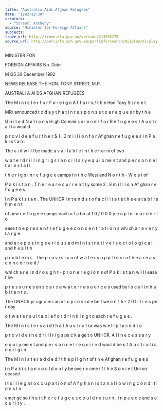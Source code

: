 ```yaml
---
title: "Australia Aids Afghan Refugees"
date: "1982-12-30"
creators:
  - "Street, Anthony"
source: "Minister for Foreign Affairs"
subjects:
trove_url: http://trove.nla.gov.au/version/213896275
source_url: http://parlinfo.aph.gov.au/parlInfo/search/display/display.w3p;query=Id%3A%22media/pressrel/HPR10029521%22
---
```


 MINISTER FOR 

 FOREIGN AFFAIRS No. Date 

 M135 30 December  1982

 NEWS RELEASE THE HON. TONY STREET, M.P.

 AUSTRALI A AI DS AFGHAN REFUGEES

 The M i n i s t e r  f o r  F o r e i g n  A f f a i r s /  t h e  Hon Tony S t r e e t  

 MR/ announced t o d a y  t h a t  i n r e s p o n s e  t o  a r e q u e s t  by t h e  

 U n i t e d  N a t i o n s  Hi gh Co mmi s s i o n e r  f o r  R e f u g e e s /  A u s t r a l i a  woul d  

 p r o v i d e  a f u r t h e r  $ 1 . 3  m i l l i o n  f o r  Af ghan r e f u g e e s  i n P a k i s t a n .

 The a i d  w i l l  be made a v a i l a b l e  i n  t h e  f or m of  two  

 w a t e r  d r i l l i n g  r i g s /  a n c i l l a r y  e q u i p me n t  and p e r s o n n e l  t o i n s t a l l  

 t h e  r i g s  i n r e f u g e e  camps i n t h e  West  and N o r t h - W e s t  of  

 P a k i s t a n .  T h e r e  a r e  c u r r e n t l y  some 2 . 8  m i l l i o n  Af ghan r e f u g e e s  

 i n  P a k i s t a n .  The UNHCR i n t e n d s  t o  f a c i l i t a t e  t h e  e s t a b l i s h m e n t  

 of  new r e f u g e e  camps each o f  a bo ut  1 0 / 0 0 0  p e o p l e  i n  o r d e r  t o  

 ease t h e  p r e s e n t  r e f u g e e  c o n c e n t r a t i o n s  whi ch a r e  v e r y  l a r g e  

 and a r e  p o s i n g  s e r i o u s  a d m i n i s t r a t i v e /  s o c i o l o g i c a l  and h e a l t h  

 p r o b l e m s .  The p r o v i s i o n  of  w a t e r  s u p p l i e s  i n t h e  a r e a s  c o n c e r n e d /  

 whi ch a r e  i n d r o u g h t - p r o n e  r e g i o n s  of  P a k i s t a n  w i l l  ease t he  

 p r e s s u r e s  on s c a r c e  w a t e r  r e s o u r c e s  used by l o c a l  i n h a b i t a n t s .

 The UNHCR pr ogr a ms  ai m t o  p r o v i d e  be t we e n 1 5 - 2 0  l i t r e s  pe r  day  

 o f  w a t e r  s u i t a b l e  f o r  d r i n k i n g  t o  each r e f u g e e .

 The M i n i s t e r  s a i d  t h a t  A u s t r a l i a  was w e l l  p l a c e d  t o  

 p r o v i d e  t h e  d r i l l  r i g s  pa c k a ge  t o  UNHCR. A l l  n e c e s s a r y  

 e q u i p me n t  and p e r s o n n e l  r e q u i r e d  woul d be o f  A u s t r a l i a n  o r i g i n .

 The M i n i s t e r  a d d e d /  t h e  p l i g h t  of  t h e  Af ghan r e f u g e e s  

 i n P a k i s t a n  c o u l d  o n l y  be ove r c ome i f  t h e  S o v i e t  Uni on ceased  

 i t s  i l l e g a l  o c c u p a t i o n  of  A f g h a n i s t a n  a l l o w i n g  c o n d i t i o n s  t o  

 emer ge so t h a t  t h e  r e f u g e e s  c o u l d  r e t u r n , i n  p e a c e  and s e c u r i t y .

